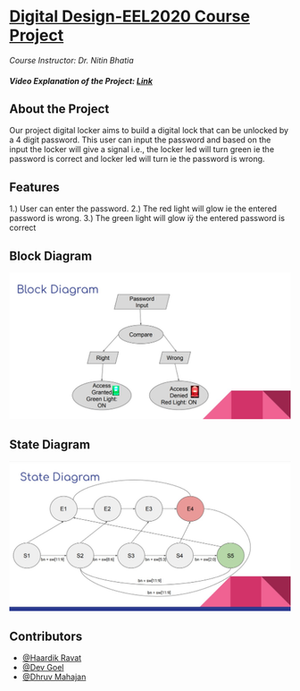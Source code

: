 # [Digital Design-EEL2020 Course Project](https://github.com/Dhruv-Mahajan1/Digital-Locker)

_Course Instructor: Dr. Nitin Bhatia_

##### Video Explanation of the Project: [Link](https://drive.google.com/file/d/1GTjE8qmn6iJkVHAqbaXpNgtO4Ba62w8r/view)

## About the Project

Our project digital locker aims to build a digital lock that can be
unlocked by a 4 digit password. This user can input the password and
based on the input the locker will give a signal i.e., the locker led will
turn green ie the password is correct and locker led will turn ie the
password is wrong.

## Features

1.) User can enter the password.
2.) The red light will glow ie the entered password is wrong.
3.) The green light will glow iÿ the entered password is correct

## Block Diagram

<img src="assets\digilockerblock.jpeg" alt="block diagram" title="block diagram" />

## State Diagram

<img src="assets\digilockerstat.jpeg" alt="State Diagram" title="State Diagram" />

## Contributors

- [@Haardik Ravat](https://github.com/Haardik-Ravat)
- [@Dev Goel ](https://github.com/Dev-Goel)
- [@Dhruv Mahajan](https://github.com/Dhruv-Mahajan1)
